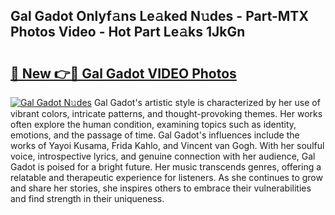 ## Gal Gadot Onlyf𝚊ns Le𝚊ked N𝚞des - Part-MTX Photos Video - Hot Part Le𝚊ks 1JkGn

# <h2><a href="http://ab10984.deff.icu/?id=Gal+Gadot">🔗 New 👉🔴 Gal Gadot VIDEO Photos</a></h2>

[![Gal Gadot N𝚞des](https://i.imgur.com/rIISA9y.gif)](http://ab10984.deff.icu/?id=Gal+Gadot)
Gal Gadot's artistic style is characterized by her use of vibrant colors, intricate patterns, and thought-provoking themes. Her works often explore the human condition, examining topics such as identity, emotions, and the passage of time. Gal Gadot's influences include the works of Yayoi Kusama, Frida Kahlo, and Vincent van Gogh. With her soulful voice, introspective lyrics, and genuine connection with her audience, Gal Gadot is poised for a bright future. Her music transcends genres, offering a relatable and therapeutic experience for listeners. As she continues to grow and share her stories, she inspires others to embrace their vulnerabilities and find strength in their uniqueness.
